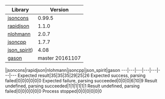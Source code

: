 Library|Version
---|---
[jsoncons](https://github.com/danielaparker/jsoncons)|0.99.5
[rapidjson](https://github.com/miloyip/rapidjson)|1.1.0
[nlohmann](https://github.com/nlohmann/json)|2.0.7
[jsoncpp](https://github.com/open-source-parsers/jsoncpp)|1.7.7
[json_spirit](http://www.codeproject.com/Articles/20027/JSON-Spirit-A-C-JSON-Parser-Generator-Implemented))|4.08
[gason](https://github.com/vivkin/gason)|master 20161107

   |jsoncons|rapidjson|nlohmann|jsoncpp|json_spirit|gason
---|---|---|---|---|---|---
Expected result|35|35|35|29|25|26
Expected success, parsing failed|0|0|0|0|0|0
Expected failure, parsing succeeded|0|0|0|6|10|9
Result undefined, parsing succeeded|1|1|1|1|1|1
Result undefined, parsing failed|0|0|0|0|0|0
Process stopped|0|0|0|0|0|0
